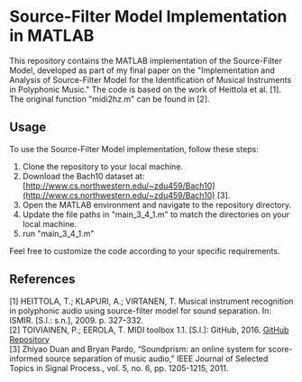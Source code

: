 # Source-Filter Model Implementation in MATLAB

This repository contains the MATLAB implementation of the Source-Filter Model, developed as part of my final paper on the "Implementation and Analysis of Source-Filter Model for the Identification of Musical Instruments in Polyphonic Music." The code is based on the work of Heittola et al. [1]. The original function "midi2hz.m" can be found in [2]. 

## Usage

To use the Source-Filter Model implementation, follow these steps:

1. Clone the repository to your local machine.
2. Download the Bach10 dataset at: [http://www.cs.northwestern.edu/~zdu459/Bach10](http://www.cs.northwestern.edu/~zdu459/Bach10) [3].
3. Open the MATLAB environment and navigate to the repository directory.
4. Update the file paths in "main_3_4_1.m" to match the directories on your local machine.
5. run "main_3_4_1.m"

Feel free to customize the code according to your specific requirements.

## References

[1] HEITTOLA, T.; KLAPURI, A.; VIRTANEN, T. Musical instrument recognition in polyphonic audio using source-filter model for sound separation. In: ISMIR. [S.l.: s.n.], 2009. p. 327–332.<br />
[2] TOIVIAINEN, P.; EEROLA, T. MIDI toolbox 1.1. [S.l.]: GitHub, 2016. [GitHub Repository](https://github.com/miditoolbox/)<br />
[3] Zhiyao Duan and Bryan Pardo, “Soundprism: an online system for score-informed source separation of music audio,” IEEE Journal of Selected Topics in Signal Process., vol. 5, no. 6, pp. 1205-1215, 2011.
